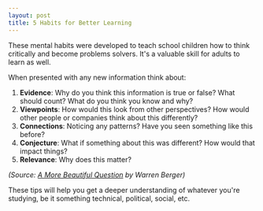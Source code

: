 ```yaml
---
layout: post
title: 5 Habits for Better Learning
---
```


These mental habits were developed to teach school children how to think critically and become problems solvers. It's a valuable skill for adults to learn as well.

When presented with any new information think about:
1. **Evidence**: Why do you think this information is true or false? What should count? What do you think you know and why?
2. **Viewpoints**: How would this look from other perspectives? How would other people or companies think about this differently?
3. **Connections**: Noticing any patterns? Have you seen something like this before?
4. **Conjecture**: What if something about this was different? How would that impact things? 
5. **Relevance**: Why does this matter?

_(Source: [A More Beautiful Question](https://www.amazon.com/More-Beautiful-Question-Inquiry-Breakthrough/dp/1632861054/) by Warren Berger)_

These tips will help you get a deeper understanding of whatever you're studying, be it something technical, political, social, etc.